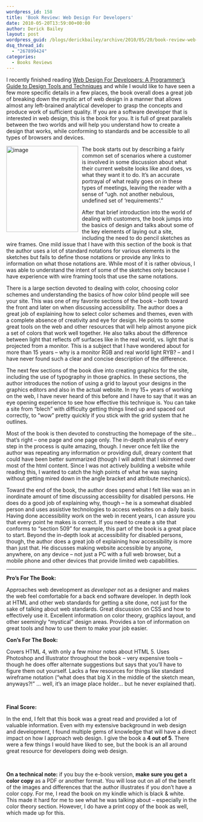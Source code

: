```yaml
---
wordpress_id: 158
title: 'Book Review: Web Design For Developers'
date: 2010-05-20T13:59:00+00:00
author: Derick Bailey
layout: post
wordpress_guid: /blogs/derickbailey/archive/2010/05/20/book-review-web-design-for-developers.aspx
dsq_thread_id:
  - "267899424"
categories:
  - Books Reviews
---
```

I recently finished reading [Web Design For Developers: A Programmer&rsquo;s Guide to Design Tools and Techniques](http://pragprog.com/titles/bhgwad/web-design-for-developers) and while I would like to have seen a few more specific details in a few places, the book overall does a great job of breaking down the mystic art of web design in a manner that allows almost any left-brained analytical developer to grasp the concepts and produce work of sufficient quality. If you are a software developer that is interested in web design, this is the book for you. It is full of great parallels between the two worlds and will help you understand how to create a design that works, while conforming to standards and be accessible to all types of browsers and devices.

[<img style="border-bottom: 0px;border-left: 0px;margin: 0px 10px 10px 0px;border-top: 0px;border-right: 0px" alt="image" src="//lostechies.com/derickbailey/files/2011/03/image_187EF6AE.png" width="190" align="left" border="0" height="228" />](http://pragprog.com/titles/bhgwad/web-design-for-developers) 

The book starts out by describing a fairly common set of scenarios where a customer is involved in some discussion about what their current website looks like and does, vs what they want it to do. It&rsquo;s an accurate portrayal of what really goes on in these types of meetings, leaving the reader with a sense of &ldquo;ugh. not another nebulous, undefined set of &lsquo;requirements&rsquo;.&rdquo;

After that brief introduction into the world of dealing with customers, the book jumps into the basics of design and talks about some of the key elements of laying out a site, including the need to do pencil sketches as wire frames. One mild issue that I have with this section of the book is that the author uses a lot of standard notations for various elements in the sketches but fails to define those notations or provide any links to information on what those notations are. While most of it is rather obvious, I was able to understand the intent of some of the sketches only because I have experience with wire framing tools that use the same notations.

There is a large section devoted to dealing with color, choosing color schemes and understanding the basics of how color blind people will see your site. This was one of my favorite sections of the book &ndash; both toward the front and later on when discussing accessibility. The author does a great job of explaining how to select color schemes and themes, even with a complete absence of creativity and eye for design. He points to some great tools on the web and other resources that will help almost anyone pick a set of colors that work well together. He also talks about the difference between light that reflects off surfaces like in the real world, vs. light that is projected from a monitor. This is a subject that I have wondered about for more than 15 years &ndash; why is a monitor RGB and real world light RYB? &ndash; and I have never found such a clear and concise description of the difference.

The next few sections of the book dive into creating graphics for the site, including the use of typography in those graphics. In these sections, the author introduces the notion of using a grid to layout your designs in the graphics editors and also in the actual website. In my 15+ years of working on the web, I have never heard of this before and I have to say that it was an eye opening experience to see how effective this technique is. You can take a site from &ldquo;blech&rdquo; with difficulty getting things lined up and spaced out correctly, to &ldquo;wow&rdquo; pretty quickly if you stick with the grid system that he outlines.

Most of the book is then devoted to constructing the homepage of the site&hellip; that&rsquo;s right &ndash; one page and one page only. The in-depth analysis of every step in the process is quite amazing, though. I never once felt like the author was repeating any information or providing dull, dreary content that could have been better summarized (though I will admit that I skimmed over most of the html content. Since I was not actively building a website while reading this, I wanted to catch the high points of what he was saying without getting mired down in the angle bracket and attribute mechanics). 

Toward the end of the book, the author does spend what I felt like was an in inordinate amount of time discussing accessibility for disabled persons. He does do a good job of explaining why, though &ndash; he is a somewhat disabled person and uses assistive technologies to access websites on a daily basis. Having done accessibility work on the web in recent years, I can assure you that every point he makes is correct. If you need to create a site that conforms to &ldquo;section 509&rdquo; for example, this part of the book is a great place to start. Beyond the in-depth look at accessibility for disabled persons, though, the author does a great job of explaining how accessibility is more than just that. He discusses making website accessible by anyone, anywhere, on any device &ndash; not just a PC with a full web browser, but a mobile phone and other devices that provide limited web capabilities.

****

**Pro&rsquo;s For The Book:**

Approaches web development as _developer_ not as a designer and makes the web feel comfortable for a back end software developer. In depth look at HTML and other web standards for getting a site done, not just for the sake of talking about web standards. Great discussion on CSS and how to effectively use it. Excellent information on color theory, graphics layout, and other seemingly &ldquo;mystical&rdquo; design areas. Provides a ton of information on great tools and how to use them to make your job easier.

**Con&rsquo;s For The Book:**

Covers HTML 4, with only a few minor notes about HTML 5. Uses Photoshop and Illustrator throughout the book &ndash; very expensive tools &ndash; though he does offer alternate suggestions but says that you&rsquo;ll have to figure them out yourself. Lacks a few resources for things like standard wireframe notation (&ldquo;what does that big X in the middle of the sketch mean, anyways?!&rdquo; &hellip; well, it&rsquo;s an image place holder&hellip; but he never explained that). 

&nbsp;

**Final Score:**

In the end, I felt that this book was a great read and provided a lot of valuable information. Even with my extensive background in web design and development, I found multiple gems of knowledge that will have a direct impact on how I approach web design. I give the book a **4 out of 5**. There were a few things I would have liked to see, but the book is an all around great resource for developers doing web design.

&nbsp;

**On a technical note:** if you buy the e-book version, **make sure you get a color copy** as a PDF or another format. You will lose out on all of the benefit of the images and differences that the author illustrates if you don&rsquo;t have a color copy. For me, I read the book on my kindle which is black & white. This made it hard for me to see what he was talking about &ndash; especially in the color theory section. However, I do have a print copy of the book as well, which made up for this.